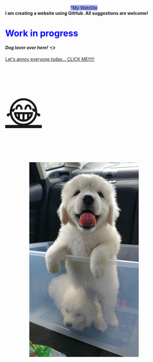 
<head>
    
</head>
<body>
  <div style="text-align: center;background-color: rgb(150, 161, 255); display:table; margin:auto; " id="clock">
            "My WebSite 
    </div>
   <b> I am creating a website using GitHub. All suggestions are welcome!</b>
   <h1 style="color:blue;"> Work in progress </h1>
   <p><i><strong> Dog lover over here! &#128072;</strong></i></p> 
   <a href="https://www.youtube.com/watch?v=1HygThMLzGs">Let's annoy everyone today... CLICK ME!!!!!<p style="font-size:100px"> &#128514;</p></a>
   <p align="center">
   <img src="https://github.com/aryalm1/Website/blob/main/img-allo.jpeg?raw=true" width="350" alt="Hoddu">
   </p>
</body>



